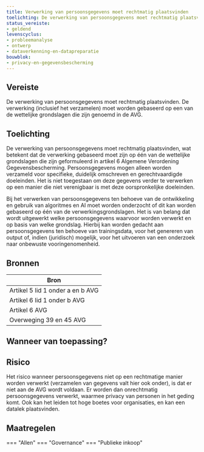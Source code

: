 ```yaml
---
title: Verwerking van persoonsgegevens moet rechtmatig plaatsvinden
toelichting: De verwerking van persoonsgegevens moet rechtmatig plaatsvinden. De verwerking (inclusief het verzamelen) moet worden gebaseerd op een van de wettelijke grondslagen die zijn genoemd in de AVG.
status_vereiste:
- geldend
levenscyclus:
- probleemanalyse
- ontwerp
- dataverkenning-en-datapreparatie
bouwblok:
- privacy-en-gegevensbescherming
---
```


<!-- tags -->
## Vereiste

De verwerking van persoonsgegevens moet rechtmatig plaatsvinden.
De verwerking (inclusief het verzamelen) moet worden gebaseerd op een van de wettelijke grondslagen die zijn genoemd in de AVG.

## Toelichting

De verwerking van persoonsgegevens moet rechtmatig plaatsvinden, wat betekent dat de verwerking gebaseerd moet zijn op één van de wettelijke grondslagen die zijn geformuleerd in artikel 6 Algemene Verordening Gegevensbescherming.
Persoonsgegevens mogen alleen worden verzameld voor specifieke, duidelijk omschreven en gerechtvaardigde doeleinden.
Het is niet toegestaan om deze gegevens verder te verwerken op een manier die niet verenigbaar is met deze oorspronkelijke doeleinden.

Bij het verwerken van persoonsgegevens ten behoeve van de ontwikkeling en gebruik van algoritmes en AI moet worden onderzocht of dit kan worden gebaseerd op één van de verwerkingsgrondslagen.
Het is van belang dat wordt uitgewerkt welke persoonsgegevens waarvoor worden verwerkt en op basis van welke grondslag.
Hierbij kan worden gedacht aan persoonsgegevens ten behoeve van trainingsdata, voor het genereren van output of, indien (juridisch) mogelijk, voor het uitvoeren van een onderzoek naar onbewuste vooringenomenheid.

## Bronnen

| Bron                        |
|-----------------------------|
|Artikel 5 lid 1 onder a en b  AVG|
|Artikel 6 lid 1 onder b AVG|
|Artikel 6 AVG|
|Overweging 39 en 45 AVG|

## Wanneer van toepassing?


## Risico

Het risico wanneer persoonsgegevens niet op een rechtmatige manier worden verwerkt (verzamelen van gegevens valt hier ook onder), is dat er niet aan de AVG wordt voldaan.
Er worden dan onrechtmatig persoonsgegevens verwerkt, waarmee privacy van personen in het geding komt.
Ook kan het leiden tot hoge boetes voor organisaties, en kan een datalek plaatsvinden.

## Maatregelen

=== "Allen"
	<!-- list_maatregelen vereiste/persoonsgegevens_worden_rechtmatig_verwerkt -->
=== "Governance"
	<!-- list_maatregelen vereiste/persoonsgegevens_worden_rechtmatig_verwerkt boubwlok/governance -->
=== "Publieke inkoop"
	<!-- list_maatregelen vereiste/persoonsgegevens_worden_rechtmatig_verwerkt bouwblok/publieke-inkoop -->
